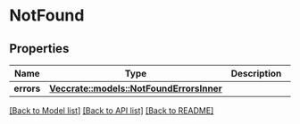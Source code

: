 # NotFound

## Properties

Name | Type | Description | Notes
------------ | ------------- | ------------- | -------------
**errors** | [**Vec<crate::models::NotFoundErrorsInner>**](NotFound_errors_inner.md) |  | 

[[Back to Model list]](../README.md#documentation-for-models) [[Back to API list]](../README.md#documentation-for-api-endpoints) [[Back to README]](../README.md)


